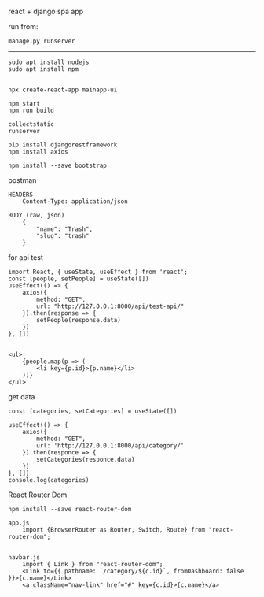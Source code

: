 react + django spa app

run from:
    
    manage.py runserver

************************************


    sudo apt install nodejs
    sudo apt install npm
    
    
    npx create-react-app mainapp-ui
    
    npm start
    npm run build
    
    collectstatic
    runserver
    
    pip install djangorestframework
    npm install axios
    
    npm install --save bootstrap


    
    
postman

    HEADERS
        Content-Type: application/json
    
    BODY (raw, json)        
        {
            "name": "Trash",
            "slug": "trash"
        }


for api test

    import React, { useState, useEffect } from 'react';
    const [people, setPeople] = useState([])
    useEffect(() => {
        axios({
            method: "GET",
            url: "http://127.0.0.1:8000/api/test-api/"
        }).then(response => {
            setPeople(response.data)
        })
    }, [])
    
    
    <ul>
        {people.map(p => (
            <li key={p.id}>{p.name}</li>
        ))}
    </ul>

    
get data

    const [categories, setCategories] = useState([])

    useEffect(() => {
        axios({
            method: "GET",
            url: 'http://127.0.0.1:8000/api/category/'
        }).then(responce => {
            setCategories(responce.data)
        })
    }, [])
    console.log(categories)


React Router Dom

    npm install --save react-router-dom
    
    app.js
        import {BrowserRouter as Router, Switch, Route} from "react-router-dom";

    
    navbar.js
        import { Link } from "react-router-dom";
        <Link to={{ pathname: `/category/${c.id}`, fromDashboard: false }}>{c.name}</Link>
        <a className="nav-link" href="#" key={c.id}>{c.name}</a>